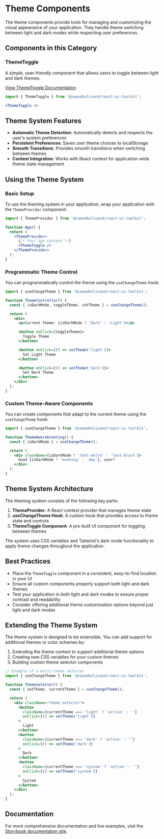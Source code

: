# Theme Components

The theme components provide tools for managing and customizing the visual appearance of your application. They handle theme switching between light and dark modes while respecting user preferences.

## Components in this Category

### ThemeToggle

A simple, user-friendly component that allows users to toggle between light and dark themes.

[View ThemeToggle Documentation](./ThemeToggle/README.md)

```jsx
import { ThemeToggle } from '@saeedkolivand/react-ui-toolkit';

<ThemeToggle />
```

## Theme System Features

- **Automatic Theme Detection**: Automatically detects and respects the user's system preferences
- **Persistent Preferences**: Saves user theme choices to localStorage
- **Smooth Transitions**: Provides smooth transitions when switching between themes
- **Context Integration**: Works with React context for application-wide theme state management

## Using the Theme System

### Basic Setup

To use the theming system in your application, wrap your application with the `ThemeProvider` component:

```jsx
import { ThemeProvider } from '@saeedkolivand/react-ui-toolkit';

function App() {
  return (
    <ThemeProvider>
      {/* Your app content */}
      <ThemeToggle />
    </ThemeProvider>
  );
}
```

### Programmatic Theme Control

You can programmatically control the theme using the `useChangeTheme` hook:

```jsx
import { useChangeTheme } from '@saeedkolivand/react-ui-toolkit';

function ThemeController() {
  const { isDarkMode, toggleTheme, setTheme } = useChangeTheme();

  return (
    <div>
      <p>Current theme: {isDarkMode ? 'Dark' : 'Light'}</p>

      <button onClick={toggleTheme}>
        Toggle Theme
      </button>

      <button onClick={() => setTheme('light')}>
        Set Light Theme
      </button>

      <button onClick={() => setTheme('dark')}>
        Set Dark Theme
      </button>
    </div>
  );
}
```

### Custom Theme-Aware Components

You can create components that adapt to the current theme using the `useChangeTheme` hook:

```jsx
import { useChangeTheme } from '@saeedkolivand/react-ui-toolkit';

function ThemeAwareGreeting() {
  const { isDarkMode } = useChangeTheme();

  return (
    <div className={isDarkMode ? 'text-white' : 'text-black'}>
      Good {isDarkMode ? 'evening' : 'day'}, user!
    </div>
  );
}
```

## Theme System Architecture

The theming system consists of the following key parts:

1. **ThemeProvider**: A React context provider that manages theme state
2. **useChangeTheme Hook**: A custom hook that provides access to theme state and controls
3. **ThemeToggle Component**: A pre-built UI component for toggling between themes

The system uses CSS variables and Tailwind's dark mode functionality to apply theme changes throughout the application.

## Best Practices

- Place the `ThemeToggle` component in a consistent, easy-to-find location in your UI
- Ensure all custom components properly support both light and dark themes
- Test your application in both light and dark modes to ensure proper contrast and readability
- Consider offering additional theme customization options beyond just light and dark modes

## Extending the Theme System

The theme system is designed to be extensible. You can add support for additional themes or color schemes by:

1. Extending the theme context to support additional theme options
2. Creating new CSS variables for your custom themes
3. Building custom theme selector components

```jsx
// Example of a multi-theme selector
import { useChangeTheme } from '@saeedkolivand/react-ui-toolkit';

function ThemeSelector() {
  const { setTheme, currentTheme } = useChangeTheme();

  return (
    <div className="theme-selector">
      <button 
        className={currentTheme === 'light' ? 'active' : ''}
        onClick={() => setTheme('light')}
      >
        Light
      </button>
      <button 
        className={currentTheme === 'dark' ? 'active' : ''}
        onClick={() => setTheme('dark')}
      >
        Dark
      </button>
      <button 
        className={currentTheme === 'system' ? 'active' : ''}
        onClick={() => setTheme('system')}
      >
        System
      </button>
    </div>
  );
}
```
## Documentation

For more comprehensive documentation and live examples, visit the [Storybook documentation site](https://saeedkolivand.github.io/react-ui-toolkit).
